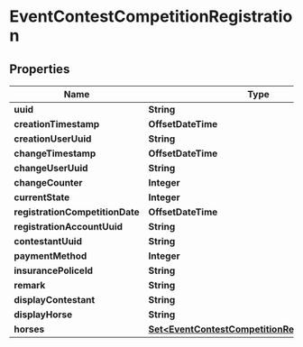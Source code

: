 

# EventContestCompetitionRegistration


## Properties

Name | Type | Description | Notes
------------ | ------------- | ------------- | -------------
**uuid** | **String** |  | 
**creationTimestamp** | **OffsetDateTime** |  | 
**creationUserUuid** | **String** |  |  [optional]
**changeTimestamp** | **OffsetDateTime** |  |  [optional]
**changeUserUuid** | **String** |  |  [optional]
**changeCounter** | **Integer** |  |  [optional]
**currentState** | **Integer** |  |  [optional]
**registrationCompetitionDate** | **OffsetDateTime** |  |  [optional]
**registrationAccountUuid** | **String** |  |  [optional]
**contestantUuid** | **String** |  |  [optional]
**paymentMethod** | **Integer** |  |  [optional]
**insurancePoliceId** | **String** |  |  [optional]
**remark** | **String** |  |  [optional]
**displayContestant** | **String** |  |  [optional]
**displayHorse** | **String** |  |  [optional]
**horses** | [**Set&lt;EventContestCompetitionRegistrationHorse&gt;**](EventContestCompetitionRegistrationHorse.md) |  |  [optional]



